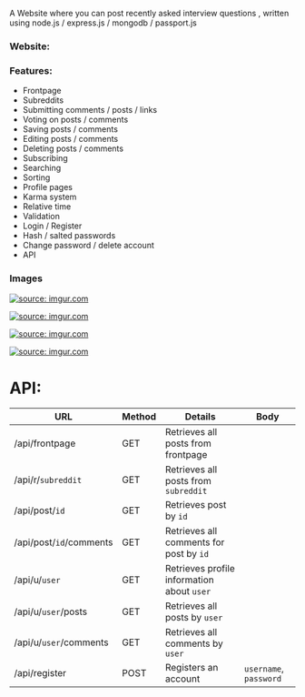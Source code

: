 
A Website where you can post recently asked interview questions , written using node.js / express.js / mongodb / passport.js

### Website:




### Features:
* Frontpage
* Subreddits
* Submitting comments / posts / links
* Voting on posts / comments
* Saving posts / comments
* Editing posts / comments
* Deleting posts / comments
* Subscribing
* Searching
* Sorting
* Profile pages
* Karma system
* Relative time
* Validation
* Login / Register
* Hash / salted passwords
* Change password / delete account
* API

### Images
<a href="https://imgur.com/lk6eX8z"><img src="https://i.imgur.com/lk6eX8z.png" title="source: imgur.com" /></a>

<a href="https://imgur.com/5WnzDuc"><img src="https://i.imgur.com/5WnzDuc.png" title="source: imgur.com" /></a>

<a href="https://imgur.com/kE8q5eJ"><img src="https://i.imgur.com/kE8q5eJ.png" title="source: imgur.com" /></a>

<a href="https://imgur.com/3ihirEH"><img src="https://i.imgur.com/3ihirEH.png" title="source: imgur.com" /></a>







# API:
URL | Method | Details | Body
---- | ---- | ---- | ----
/api/frontpage | GET | Retrieves all posts from frontpage
/api/r/```subreddit``` | GET | Retrieves all posts from ```subreddit```
/api/post/```id``` | GET | Retrieves post by ```id```
/api/post/```id```/comments | GET | Retrieves all comments for post by ```id```
/api/u/```user``` | GET | Retrieves profile information about ```user```
/api/u/```user```/posts | GET | Retrieves all posts by ```user```
/api/u/```user```/comments | GET | Retrieves all comments by ```user```
/api/register | POST | Registers an account | ```username```, ```password```


